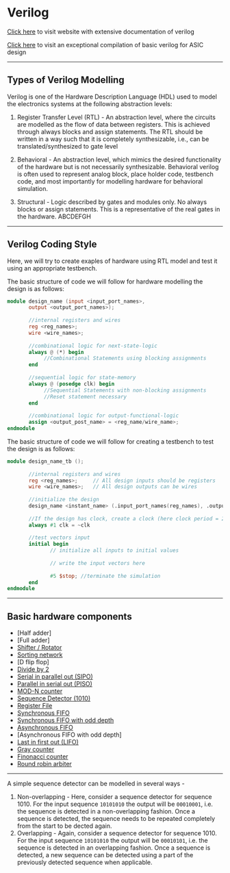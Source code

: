 # Verilog


[Click here](https://www.chipverify.com/verilog/verilog-tutorial) to visit website with extensive documentation of verilog

[Click here](http://www.eng.auburn.edu/~nelsovp/courses/elec4200/VHDL/Verilog_Overview_4200.pdf) to visit an exceptional compilation of basic verilog for ASIC design

---
## Types of Verilog Modelling
Verilog is one of the Hardware Description Language (HDL) used to model the electronics systems at the following abstraction levels:

  1. Register Transfer Level (RTL) - An abstraction level, where the circuits are modelled as the flow of data between registers. This is achieved through always blocks and assign statements. The RTL should be written in a way such that it is completely synthesizable, i.e., can be translated/synthesized to gate level

  2. Behavioral - An abstraction level, which mimics the desired functionality of the hardware but is not necessarily synthesizable. Behavioral verilog is often used to represent analog block, place holder code, testbench code, and most importantly for modelling hardware for behavioral simulation.

  3. Structural - Logic described by gates and modules only. No always blocks or assign statements. This is a representative of the real gates in the hardware.
ABCDEFGH

---


## Verilog Coding Style

Here, we will try to create exaples of hardware using RTL model and test it using an appropriate testbench. 

The basic structure of code we will follow for hardware modelling the design is as follows:

```verilog
module design_name (input <input_port_names>,
       output <output_port_names>);
       
       //internal registers and wires
       reg <reg_names>;
       wire <wire_names>;
       
       //combinational logic for next-state-logic
       always @ (*) begin
            //Combinational Statements using blocking assignments
       end
       
       //sequential logic for state-memory
       always @ (posedge clk) begin
            //Sequential Statements with non-blocking assignments
            //Reset statement necessary
       end
       
       //combinational logic for output-functional-logic
       assign <output_post_name> = <reg_name/wire_name>;
endmodule
```

The basic structure of code we will follow for creating a testbench to test the design is as follows:

```verilog
module design_name_tb ();
       
       //internal registers and wires
       reg <reg_names>;     // All design inputs should be registers
       wire <wire_names>;   // All design outputs can be wires
       
       //initialize the design
       design_name <instant_name> (.input_port_names(reg_names), .output_port_names(wire_names));
       
       //If the design has clock, create a clock (here clock period = 2ns)
       always #1 clk = ~clk 
       
       //test vectors input
       initial begin
              // initialize all inputs to initial values
              
              // write the input vectors here
              
              #5 $stop; //terminate the simulation
       end
endmodule
```

---


## Basic hardware components
- [Half adder]
- [Full adder]
- [Shifter / Rotator](https://github.com/sumukhathrey/Verilog/tree/main/Shifter_Rotator)
- [Sorting network](https://github.com/sumukhathrey/Verilog/tree/main/Sorting_Network)
- [D flip flop]
- [Divide by 2](https://github.com/sumukhathrey/Verilog/tree/main/Divide_by_2)
- [Serial in parallel out (SIPO)](https://github.com/sumukhathrey/Verilog/tree/main/SIPO)
- [Parallel in serial out (PISO)](https://github.com/sumukhathrey/Verilog/tree/main/PISO)
- [MOD-N counter](https://github.com/sumukhathrey/Verilog/tree/main/Mod-N_Counter)
- [Sequence Detector (1010)](https://github.com/sumukhathrey/Verilog/tree/main/Sequence_Detector_1010)
- [Register File](https://github.com/sumukhathrey/Verilog/tree/main/Register_File)
- [Synchronous FIFO](https://github.com/sumukhathrey/Verilog/tree/main/Synchronous_FIFO)
- [Synchronous FIFO with odd depth](https://github.com/sumukhathrey/Verilog/tree/main/Synchronous_FIFO_odd_depth)
- [Asynchronous FIFO](https://github.com/sumukhathrey/Verilog/tree/main/Asynchronous_FIFO)
- [Asynchronous FIFO with odd depth]
- [Last in first out (LIFO)](https://github.com/sumukhathrey/Verilog/tree/main/LIFO)
- [Gray counter](https://github.com/sumukhathrey/Verilog/tree/main/Gray_Counter)
- [Finonacci counter](https://github.com/sumukhathrey/Verilog/tree/main/Fibonacci)
- [Round robin arbiter](https://github.com/sumukhathrey/Verilog/tree/main/Round_Robin_Arbiter)

---
A simple sequence detector can be modelled in several ways -
  1. Non-overlapping - Here, consider a sequence detector for sequence 1010. For the input sequence `10101010` the output will be `00010001`, i.e. the sequence is detected in a non-overlapping fashion. Once a sequence is detected, the sequence needs to be repeated completely from the start to be dected again.
  2. Overlapping - Again, consider a sequence detector for sequence 1010. For the input sequence `10101010` the output will be `00010101`, i.e. the sequence is detected in an overlapping fashion. Once a sequence is detected, a new sequence can be detected using a part of the previously detected sequence when applicable.

